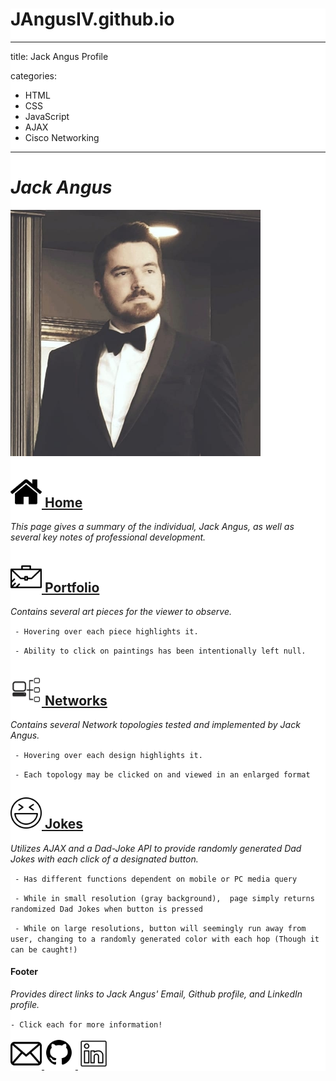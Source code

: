 <body>

<div style="    background-image: url('wbg.jpg');
                background-repeat: no-repeat;
                background-attachment:fixed;
                background-position: center;
                background-size: cover;
                background-color: white;">


# JAngusIV.github.io

---
title: 
    Jack Angus Profile
    
categories:
 - HTML
 - CSS
 - JavaScript
 - AJAX
 - Cisco Networking
---
# *Jack Angus* #

<img src="jangus.jpg" alt="Jack Angus" width="400px"/>



## <a href="https://jangusiv.github.io/index.html" target="_blank"> <img src="home.png" alt="home" width="50"/> </a> [Home](https://jangusiv.github.io/index.html) ##


*This page gives a summary of the individual, Jack Angus, as well as several key notes of professional development.*

##  <a href="https://jangusiv.github.io/angus_portfolio.html" target="_blank"> <img src="pfolio.png" alt="portfolio" width="50"/> </a> [Portfolio](https://jangusiv.github.io/angus_portfolio.html) ##
*Contains several art pieces for the viewer to observe.*

` - Hovering over each piece highlights it.`

` - Ability to click on paintings has been intentionally left null.`

## <a href="https://jangusiv.github.io/angus_networks.html" target="_blank"> <img src="nwork.png" alt="networks" width="50"/> </a> [Networks](https://jangusiv.github.io/angus_networks.html) ##
*Contains several Network topologies tested and implemented by Jack Angus.*

` - Hovering over each design highlights it.`

` - Each topology may be clicked on and viewed in an enlarged format`

## <a href="https://jangusiv.github.io/jokes.html" target="_blank"> <img src="joke.png" alt="jokes" width="50"/> </a> [Jokes](https://jangusiv.github.io/jokes.html) ##
*Utilizes AJAX and a Dad-Joke API to provide randomly generated Dad Jokes with each click of a designated button.*

` - Has different functions dependent on mobile or PC media query`

` - While in small resolution (gray background),  page simply returns randomized Dad Jokes when button is pressed`

` - While on large resolutions, button will seemingly run away from user, changing to a randomly generated color with each hop (Though it can be caught!)`

#### Footer ####
*Provides direct links to Jack Angus' Email, Github profile, and LinkedIn profile.*

` - Click each for more information! `
<div>
<a href="mailto:jangus@go.pasadena.edu" target="_blank">
<img src="email.png" alt="email" width="50"/>
</a>


<a href="https://github.com/JAngusIV" target="_blank">
<img src="git.png" alt="github" width="50"/>
</a>

<a href="https://www.linkedin.com/in/jackcangus/" target="_blank">
<img src="linkedin.png" alt="linkedin" width="50"/>
</a>
</div>

</div>

</body>
